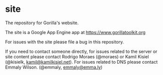 site
====

The repository for Gorilla's website.

The site is a Google App Engine app at https://www.gorillatoolkit.org

For issues with the site please file a bug in this repository.

If you need to contact someone directly, for issues related to the server or site content please contact Rodrigo Moraes (@moraes) or Kamil Kisiel (@kisielk, kamil@kamilkisiel.net).
For issues related to DNS please contact Emmaly Wilson. (@emmaly, emmaly@emma.ly)

